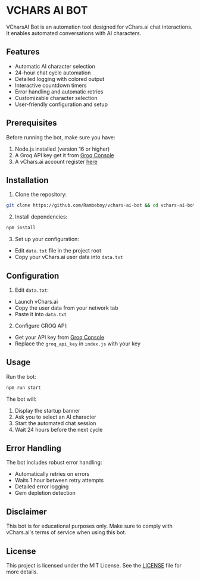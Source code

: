 # VCHARS AI BOT

VCharsAI Bot is an automation tool designed for vChars.ai chat interactions. It enables automated conversations with AI characters.

## Features

- Automatic AI character selection
- 24-hour chat cycle automation
- Detailed logging with colored output
- Interactive countdown timers
- Error handling and automatic retries
- Customizable character selection
- User-friendly configuration and setup

## Prerequisites

Before running the bot, make sure you have:

1. Node.js installed (version 16 or higher)
2. A Groq API key get it from [Groq Console](https://console.groq.com/keys)
3. A vChars.ai account register [here](https://t.me/vchars_bot/)

## Installation

1. Clone the repository:

```bash
git clone https://github.com/Rambeboy/vchars-ai-bot && cd vchars-ai-bot
```

2. Install dependencies:

```bash
npm install
```

3. Set up your configuration:
- Edit `data.txt` file in the project root
- Copy your vChars.ai user data into `data.txt`

## Configuration

1. Edit `data.txt`:

- Launch vChars.ai
- Copy the user data from your network tab
- Paste it into `data.txt`

2. Configure GROQ API:
- Get your API key from [Groq Console](https://console.groq.com/keys)
- Replace the `groq_api_key` in `index.js` with your key

## Usage

Run the bot:

```bash
npm run start
```

The bot will:

1. Display the startup banner
2. Ask you to select an AI character
3. Start the automated chat session
4. Wait 24 hours before the next cycle

## Error Handling

The bot includes robust error handling:

- Automatically retries on errors
- Waits 1 hour between retry attempts
- Detailed error logging
- Gem depletion detection

## Disclaimer

This bot is for educational purposes only. Make sure to comply with vChars.ai's terms of service when using this bot.

## License

This project is licensed under the MIT License. See the [LICENSE](LICENSE) file for more details.

